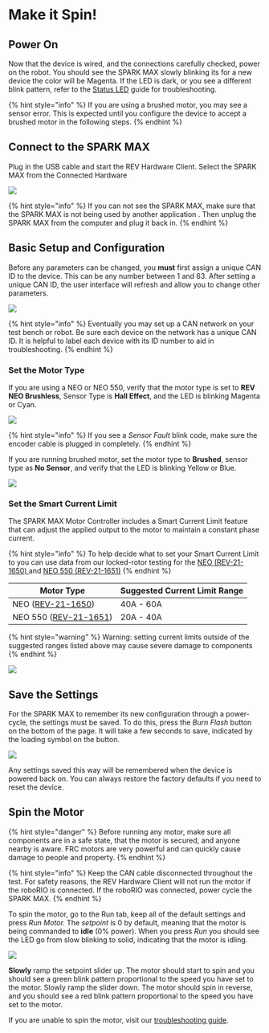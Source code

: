 # Make it Spin!

## Power On

Now that the device is wired, and the connections carefully checked, power on the robot. You should see the SPARK MAX slowly blinking its for a new device the color will be Magenta. If the LED is dark, or you see a different blink pattern, refer to the [Status LED](../status-led.md) guide for troubleshooting.&#x20;

{% hint style="info" %}
If you are using a brushed motor, you may see a sensor error. This is expected until you configure the device to accept a brushed motor in the following steps.
{% endhint %}

## Connect to the SPARK MAX

Plug in the USB cable and start the REV Hardware Client. Select the SPARK MAX from the Connected Hardware

![](<../.gitbook/assets/SPARK MAX - Single Device.svg>)

{% hint style="info" %}
If you can not see the SPARK MAX, make sure that the SPARK MAX is not being used by another application. Then unplug the SPARK MAX from the computer and plug it back in.
{% endhint %}

## Basic Setup and Configuration

Before any parameters can be changed, you **must** first assign a unique CAN ID to the device. This can be any number between 1 and 63. After setting a unique CAN ID, the user interface will refresh and allow you to change other parameters.

![](<../.gitbook/assets/SPARK MAX - SM - CAN ID Setup.svg>)

{% hint style="info" %}
Eventually you may set up a CAN network on your test bench or robot. Be sure each device on the network has a unique CAN ID. It is helpful to label each device with its ID number to aid in troubleshooting.
{% endhint %}

### Set the Motor Type

If you are using a NEO or NEO 550, verify that the motor type is set to **REV NEO Brushless**, Sensor Type is **Hall Effect**, and the LED is blinking Magenta or Cyan.

![](<../.gitbook/assets/SPARK MAX - SM - Default Motor Type.svg>)

{% hint style="info" %}
If you see a _Sensor Fault_ blink code, make sure the encoder cable is plugged in completely.
{% endhint %}

If you are running brushed motor, set the motor type to **Brushed**, sensor type as **No Sensor**, and verify that the LED is blinking Yellow or Blue.

![](<../.gitbook/assets/SPARK MAX - SM - Brushed Motor No Sensor.svg>)

### Set the Smart Current Limit

The SPARK MAX Motor Controller includes a Smart Current Limit feature that can adjust the applied output to the motor to maintain a constant phase current.&#x20;

{% hint style="info" %}
To help decide what to set your Smart Current Limit to you can use data from our locked-rotor testing for the [NEO (REV-21-1650) ](https://www.revrobotics.com/neo-brushless-motor-locked-rotor-testing/)and [NEO 550 (REV-21-1651)](https://www.revrobotics.com/neo-550-brushless-motor-locked-rotor-testing/)
{% endhint %}

| Motor Type                                                        | Suggested Current Limit Range |
| ----------------------------------------------------------------- | ----------------------------- |
| NEO ([REV-21-1650](https://www.revrobotics.com/rev-21-1650/))     | 40A - 60A                     |
| NEO 550 ([REV-21-1651](https://www.revrobotics.com/rev-21-1651/)) | 20A - 40A                     |

{% hint style="warning" %}
Warning: setting current limits outside of the suggested ranges listed above may cause severe damage to components
{% endhint %}

![](../.gitbook/assets/smartcurrentlimit.png)

## Save the Settings

For the SPARK MAX to remember its new configuration through a power-cycle, the settings must be saved. To do this, press the _Burn Flash_ button on the bottom of the page. It will take a few seconds to save, indicated by the loading symbol on the button.

![](<../.gitbook/assets/SPARK MAX - SM - Burn Flash.svg>)

Any settings saved this way will be remembered when the device is powered back on. You can always restore the factory defaults if you need to reset the device.

## Spin the Motor

{% hint style="danger" %}
Before running any motor, make sure all components are in a safe state, that the motor is secured, and anyone nearby is aware. FRC motors are very powerful and can quickly cause damage to people and property.&#x20;
{% endhint %}

{% hint style="info" %}
Keep the CAN cable disconnected throughout the test. For safety reasons, the REV Hardware Client will not run the motor if the roboRIO is connected. If the roboRIO was connected, power cycle the SPARK MAX.
{% endhint %}

To spin the motor, go to the Run tab, keep all of the default settings and press _Run_ _Motor._ The _setpoint_ is 0 by default, meaning that the motor is being commanded to **idle** (0% power). When you press _Run_ you should see the LED go from slow blinking to solid, indicating that the motor is idling.

![](<../.gitbook/assets/SPARK MAX - Run Single Device.svg>)

**Slowly** ramp the setpoint slider up. The motor should start to spin and you should see a green blink pattern proportional to the speed you have set to the motor. Slowly ramp the slider down. The motor should spin in reverse, and you should see a red blink pattern proportional to the speed you have set to the motor.

If you are unable to spin the motor, visit our [troubleshooting guide](../spark-max-client/troubleshooting.md).
